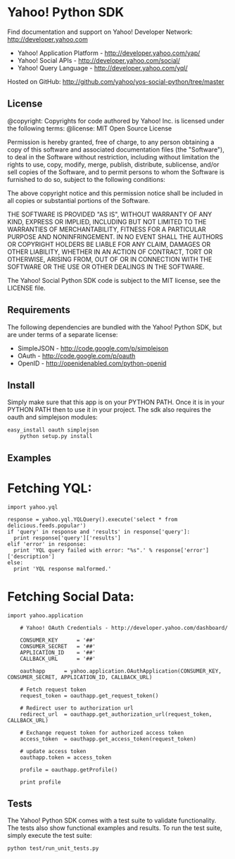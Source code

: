 # Yahoo! Python SDK

Find documentation and support on Yahoo! Developer Network: http://developer.yahoo.com

 * Yahoo! Application Platform - http://developer.yahoo.com/yap/
 * Yahoo! Social APIs - http://developer.yahoo.com/social/
 * Yahoo! Query Language - http://developer.yahoo.com/yql/

Hosted on GitHub: http://github.com/yahoo/yos-social-python/tree/master

## License

@copyright: Copyrights for code authored by Yahoo! Inc. is licensed under the following terms:
@license:   MIT Open Source License

Permission is hereby granted, free of charge, to any person obtaining a copy
of this software and associated documentation files (the "Software"), to deal
in the Software without restriction, including without limitation the rights
to use, copy, modify, merge, publish, distribute, sublicense, and/or sell
copies of the Software, and to permit persons to whom the Software is
furnished to do so, subject to the following conditions:

The above copyright notice and this permission notice shall be included in
all copies or substantial portions of the Software.

THE SOFTWARE IS PROVIDED "AS IS", WITHOUT WARRANTY OF ANY KIND, EXPRESS OR
IMPLIED, INCLUDING BUT NOT LIMITED TO THE WARRANTIES OF MERCHANTABILITY,
FITNESS FOR A PARTICULAR PURPOSE AND NONINFRINGEMENT. IN NO EVENT SHALL THE
AUTHORS OR COPYRIGHT HOLDERS BE LIABLE FOR ANY CLAIM, DAMAGES OR OTHER
LIABILITY, WHETHER IN AN ACTION OF CONTRACT, TORT OR OTHERWISE, ARISING FROM,
OUT OF OR IN CONNECTION WITH THE SOFTWARE OR THE USE OR OTHER DEALINGS IN
THE SOFTWARE.

The Yahoo! Social Python SDK code is subject to the MIT license, see the LICENSE file.


## Requirements

The following dependencies are bundled with the Yahoo! Python SDK, but are under
terms of a separate license:

 * SimpleJSON - http://code.google.com/p/simplejson
 * OAuth - http://code.google.com/p/oauth
 * OpenID - http://openidenabled.com/python-openid


## Install

Simply make sure that this app is on your PYTHON PATH. Once it is in your PYTHON PATH
then to use it in your project. The sdk also requires the oauth and simplejson modules:

    easy_install oauth simplejson
		python setup.py install


## Examples

Fetching YQL:
=============
    import yahoo.yql

    response = yahoo.yql.YQLQuery().execute('select * from delicious.feeds.popular')
    if 'query' in response and 'results' in response['query']:
      print response['query']['results']
    elif 'error' in response:
      print 'YQL query failed with error: "%s".' % response['error']['description']
    else:
      print 'YQL response malformed.'


Fetching Social Data:
=====================
    import yahoo.application

		# Yahoo! OAuth Credentials - http://developer.yahoo.com/dashboard/

		CONSUMER_KEY      = '##'
		CONSUMER_SECRET   = '##'
		APPLICATION_ID    = '##'
		CALLBACK_URL      = '##'

		oauthapp      = yahoo.application.OAuthApplication(CONSUMER_KEY, CONSUMER_SECRET, APPLICATION_ID, CALLBACK_URL)

		# Fetch request token
		request_token = oauthapp.get_request_token()

		# Redirect user to authorization url
		redirect_url  = oauthapp.get_authorization_url(request_token, CALLBACK_URL)

		# Exchange request token for authorized access token
		access_token  = oauthapp.get_access_token(request_token)

		# update access token
		oauthapp.token = access_token

		profile = oauthapp.getProfile()

		print profile



## Tests

The Yahoo! Python SDK comes with a test suite to validate functionality. The tests also
show functional examples and results. To run the test suite, simply execute the test suite:

    python test/run_unit_tests.py


